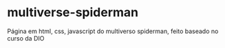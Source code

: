 # multiverse-spiderman
Página em html, css, javascript do multiverso spiderman, feito baseado no curso da DIO
